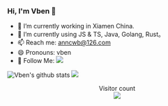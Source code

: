 ###  Hi, I'm Vben 👋


<!-- <img align="right" src="https://github-readme-stats.vercel.app/api?username=anncwb&show_icons=true&theme=radical" /> -->

- 🔭 I’m currently working in Xiamen China.
- 🌱 I’m currently using JS & TS, Java, Golang, Rust。
- 📫 Reach me: anncwb@126.com
- 😄 Pronouns: vben
- 👏 Follow Me: [![](https://img.shields.io/github/followers/anncwb?label=follow%20me&style=social)](https://github.com/anncwb/)




![Vben's github stats](https://github-readme-stats.vercel.app/api?username=anncwb&show_icons=true&theme=radical)
![](https://activity-graph.herokuapp.com/graph?username=anncwb&theme=redical)



<p align="center">
  Visitor count<br>
  <img src="https://profile-counter.glitch.me/anncwb/count.svg" />
</p>
